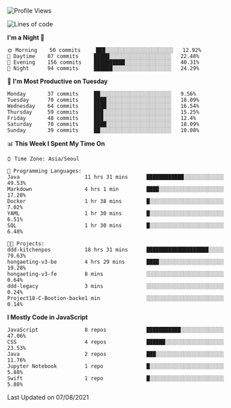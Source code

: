 <!--START_SECTION:waka-->
![Profile Views](http://img.shields.io/badge/Profile%20Views-0-blue)

![Lines of code](https://img.shields.io/badge/From%20Hello%20World%20I%27ve%20Written-92525%20lines%20of%20code-blue)

**I'm a Night 🦉** 

```text
🌞 Morning    50 commits     ███░░░░░░░░░░░░░░░░░░░░░░   12.92% 
🌆 Daytime    87 commits     █████░░░░░░░░░░░░░░░░░░░░   22.48% 
🌃 Evening    156 commits    ██████████░░░░░░░░░░░░░░░   40.31% 
🌙 Night      94 commits     ██████░░░░░░░░░░░░░░░░░░░   24.29%

```
📅 **I'm Most Productive on Tuesday** 

```text
Monday       37 commits     ██░░░░░░░░░░░░░░░░░░░░░░░   9.56% 
Tuesday      70 commits     ████░░░░░░░░░░░░░░░░░░░░░   18.09% 
Wednesday    64 commits     ████░░░░░░░░░░░░░░░░░░░░░   16.54% 
Thursday     59 commits     ███░░░░░░░░░░░░░░░░░░░░░░   15.25% 
Friday       48 commits     ███░░░░░░░░░░░░░░░░░░░░░░   12.4% 
Saturday     70 commits     ████░░░░░░░░░░░░░░░░░░░░░   18.09% 
Sunday       39 commits     ██░░░░░░░░░░░░░░░░░░░░░░░   10.08%

```


📊 **This Week I Spent My Time On** 

```text
⌚︎ Time Zone: Asia/Seoul

💬 Programming Languages: 
Java                     11 hrs 31 mins      ████████████░░░░░░░░░░░░░   49.53% 
Markdown                 4 hrs 1 min         ████░░░░░░░░░░░░░░░░░░░░░   17.28% 
Docker                   1 hr 38 mins        █░░░░░░░░░░░░░░░░░░░░░░░░   7.02% 
YAML                     1 hr 30 mins        █░░░░░░░░░░░░░░░░░░░░░░░░   6.51% 
SQL                      1 hr 30 mins        █░░░░░░░░░░░░░░░░░░░░░░░░   6.48%

🐱‍💻 Projects: 
ddd-kitchenpos           18 hrs 31 mins      ████████████████████░░░░░   79.63% 
hongaeting-v3-be         4 hrs 29 mins       ████░░░░░░░░░░░░░░░░░░░░░   19.28% 
hongaeting-v3-fe         8 mins              ░░░░░░░░░░░░░░░░░░░░░░░░░   0.64% 
ddd-legacy               3 mins              ░░░░░░░░░░░░░░░░░░░░░░░░░   0.24% 
Project18-C-Bootion-backe1 min               ░░░░░░░░░░░░░░░░░░░░░░░░░   0.14%

```

**I Mostly Code in JavaScript** 

```text
JavaScript               8 repos             ███████████░░░░░░░░░░░░░░   47.06% 
CSS                      4 repos             ██████░░░░░░░░░░░░░░░░░░░   23.53% 
Java                     2 repos             ███░░░░░░░░░░░░░░░░░░░░░░   11.76% 
Jupyter Notebook         1 repo              █░░░░░░░░░░░░░░░░░░░░░░░░   5.88% 
Swift                    1 repo              █░░░░░░░░░░░░░░░░░░░░░░░░   5.88%

```



 Last Updated on 07/08/2021
<!--END_SECTION:waka-->
